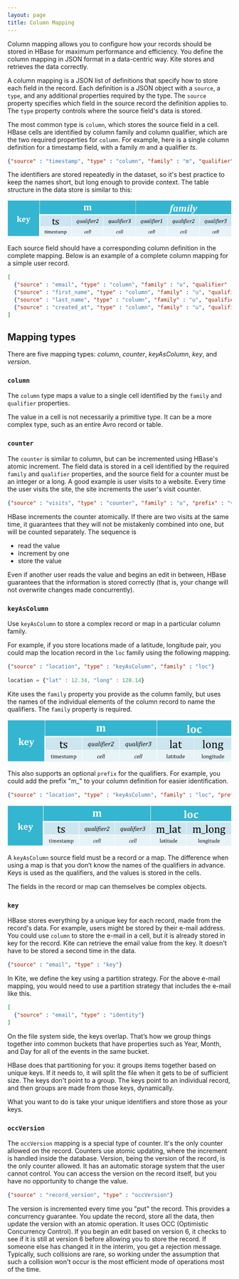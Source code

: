 ```yaml
---
layout: page
title: Column Mapping
---
```


Column mapping allows you to configure how your records should be stored in HBase for maximum performance and efficiency. You define the column mapping in JSON format in a data-centric way. Kite stores and retrieves the data correctly.

A column mapping is a JSON list of definitions that specify how to store each field in the record. Each definition is a JSON object with a `source`, a `type`, and any additional properties required by the type. The `source` property specifies which field in the source record the definition applies to. The `type` property controls where the source field's data is stored.

The most common type is `column`, which stores the source field in a cell. HBase cells are identified by column family and column qualifier, which are the two required properties for `column`. For example, here is a single column definition for a timestamp field, with a family _m_ and a qualifier _ts_.

```json
{"source" : "timestamp", "type" : "column", "family" : "m", "qualifier" : "ts"}
```

The identifiers are stored repeatedly in the dataset, so it's best practice to keep the names short, but long enough to provide context. The table structure in the data store is similar to this:

![Example table.](https://raw.githubusercontent.com/DennisDawson/KiteImages/master/14.1ColumnMapping.png)

Each source field should have a corresponding column definition in the complete mapping. Below is an example of a complete column mapping for a simple user record.

```json
[
  {"source" : "email", "type" : "column", "family" : "u", "qualifier" : "mail"},
  {"source" : "first_name", "type" : "column", "family" : "u", "qualifier" : "fname"},
  {"source" : "last_name", "type" : "column", "family" : "u", "qualifier" : "lname"},
  {"source" : "created_at", "type" : "column", "family" : "u", "qualifier" : "ts"}
]
```

## Mapping types

There are five mapping types: _column_, _counter_, _keyAsColumn_, _key_, and _version_.

### `column`
The `column` type maps a value to a single cell identified by the `family` and `qualifier` properties.

The value in a cell is not necessarily a primitive type. It can be a more complex type, such as an entire Avro record or table.

### `counter` 
The `counter` is similar to column, but can be incremented using HBase's atomic increment. The field data is stored in a cell identified by the required `family` and `qualifier` properties, and the source field for a counter must be an integer or a long. A good example is user visits to a website. Every time the user visits the site, the site increments the user's visit counter.

```json
{"source" : "visits", "type" : "counter", "family" : "u", "prefix" : "visits"}
```

HBase increments the counter atomically. If there are two visits at the same time, it guarantees that they will not be mistakenly combined into one, but will be counted separately. The sequence is

* read the value
* increment by one
* store the value

Even if another user reads the value and begins an edit in between, HBase guarantees that the information is stored correctly (that is, your change will not overwrite changes made concurrently).

### `keyAsColumn`

Use `keyAsColumn` to store a complex record or map in a particular column family. 

For example, if you store locations made of a latitude, longitude pair, you could map the location record in the `loc` family using the following mapping.

```json
{"source" : "location", "type" : "keyAsColumn", "family" : "loc"}
```

```javascript
location = {"lat" : 12.34, "long" : 128.14}
```

Kite uses the `family` property you provide as the column family, but uses the names of the individual elements of the column record to name the qualifiers. The `family` property is required.

![keyAsColumn](https://raw.githubusercontent.com/DennisDawson/KiteImages/master/14.1_keyAsColumn.png)

This also supports an optional `prefix` for the qualifiers. For example, you could add the prefix "m_" to your column definition for easier identification.

```json
{"source" : "location", "type" : "keyAsColumn", "family" : "loc", "prefix" : "m_"}
```

![keyAsColumn with prefix](https://raw.githubusercontent.com/DennisDawson/KiteImages/master/14.1_keyAsColumnWithPrefix.png)


A `keyAsColumn` source field must be a record or a map. The difference when using a map is that you don’t know the names of the qualifiers in advance. Keys is used as the qualifiers, and the values is stored in the cells.

The fields in the record or map can themselves be complex objects.

### `key`

HBase stores everything by a unique key for each record, made from the record's data. For example, users might be stored by their e-mail address. You could use `column` to store the e-mail in a cell, but it is already stored in key for the record. Kite can retrieve the email value from the key. It doesn't have to be stored a second time in the data.

```json
{"source" : "email", "type" : "key"}
```

In Kite, we define the key using a partition strategy. For the above e-mail mapping, you would need to use a partition strategy that includes the e-mail like this.

```json
[
  {"source" : "email", "type" : "identity"}
]
```

On the file system side, the keys overlap. That’s how we group things together into common buckets that have properties such as Year, Month, and Day for all of the events in the same bucket.

HBase does that partitioning for you: it groups items together based on unique keys. If it needs to, it will split the file when it gets to be of sufficient size. The keys don't point to a group. The keys point to an individual record, and then groups are made from those keys, dynamically.

What you want to do is take your unique identifiers and store those as your keys.

### `occVersion`

The `occVersion` mapping is a special type of counter. It's the only counter allowed on the record. Counters use atomic updating, where the increment is handled inside the database. Version, being the version of the record, is the only counter allowed. It has an automatic storage system that the user cannot control. You can access the version on the record itself, but you have no opportunity to change the value. 

```json
{"source" : "record_version", "type" : "occVersion"}
```

The version is incremented every time you "put" the record. This provides a concurrency guarantee. You update the record, store all the data, then update the version with an atomic operation. It uses OCC (Optimistic Concurrency Control). If you begin an edit based on version 6, it checks to see if it is still at version 6 before allowing you to store the record. If someone else has changed it in the interim, you get a rejection message. Typically, such collisions are rare, so working under the assumption that such a collision won't occur is the most efficient mode of operations most of the time.

